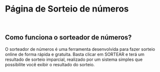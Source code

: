 <h1>Página de Sorteio de números</h1>       
<br>
<h2>Como funciona o sorteador de números?</h2>
<p>O sorteador de números é uma ferramenta desenvolvida para fazer sorteio online de forma rápida e gratuita. Basta clicar em SORTEAR e terá um resultado de sorteio imparcial, realizado por um sistema simples que possibilite você exibir o resultado do sorteio.</p>
